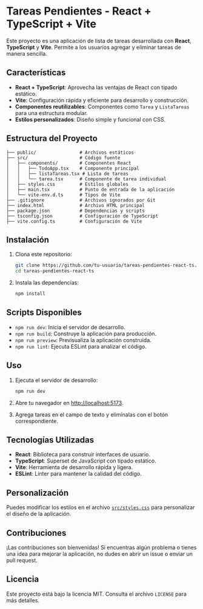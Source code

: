 # Tareas Pendientes - React + TypeScript + Vite

Este proyecto es una aplicación de lista de tareas desarrollada con **React**, **TypeScript** y **Vite**. Permite a los usuarios agregar y eliminar tareas de manera sencilla.

## Características

- **React + TypeScript**: Aprovecha las ventajas de React con tipado estático.
- **Vite**: Configuración rápida y eficiente para desarrollo y construcción.
- **Componentes reutilizables**: Componentes como `Tarea` y `ListaTareas` para una estructura modular.
- **Estilos personalizados**: Diseño simple y funcional con CSS.

## Estructura del Proyecto

```
├── public/                # Archivos estáticos
├── src/                   # Código fuente
│   ├── components/        # Componentes React
│   │   ├── TodoApp.tsx    # Componente principal
│   │   ├── listaTareas.tsx # Lista de tareas
│   │   └── tarea.tsx      # Componente de tarea individual
│   ├── styles.css         # Estilos globales
│   ├── main.tsx           # Punto de entrada de la aplicación
│   └── vite-env.d.ts      # Tipos de Vite
├── .gitignore             # Archivos ignorados por Git
├── index.html             # Archivo HTML principal
├── package.json           # Dependencias y scripts
├── tsconfig.json          # Configuración de TypeScript
├── vite.config.ts         # Configuración de Vite
```

## Instalación

1. Clona este repositorio:

   ```bash
   git clone https://github.com/tu-usuario/tareas-pendientes-react-ts.git
   cd tareas-pendientes-react-ts
   ```

2. Instala las dependencias:

   ```bash
   npm install
   ```

## Scripts Disponibles

- `npm run dev`: Inicia el servidor de desarrollo.
- `npm run build`: Construye la aplicación para producción.
- `npm run preview`: Previsualiza la aplicación construida.
- `npm run lint`: Ejecuta ESLint para analizar el código.

## Uso

1. Ejecuta el servidor de desarrollo:

   ```bash
   npm run dev
   ```

2. Abre tu navegador en [http://localhost:5173](http://localhost:5173).

3. Agrega tareas en el campo de texto y elimínalas con el botón correspondiente.

## Tecnologías Utilizadas

- **React**: Biblioteca para construir interfaces de usuario.
- **TypeScript**: Superset de JavaScript con tipado estático.
- **Vite**: Herramienta de desarrollo rápida y ligera.
- **ESLint**: Linter para mantener la calidad del código.

## Personalización

Puedes modificar los estilos en el archivo [`src/styles.css`](src/styles.css) para personalizar el diseño de la aplicación.

## Contribuciones

¡Las contribuciones son bienvenidas! Si encuentras algún problema o tienes una idea para mejorar la aplicación, no dudes en abrir un issue o enviar un pull request.

## Licencia

Este proyecto está bajo la licencia MIT. Consulta el archivo `LICENSE` para más detalles.
